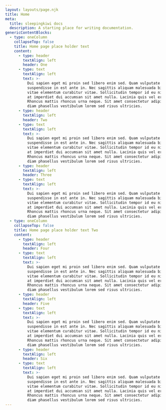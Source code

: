 ```yaml
---
layout: layouts/page.njk
title: Home
meta:
  title: sleepingkiwi docs
  description: A starting place for writing documentation.
genericContentBlocks:
  - type: oneColumn
    collapseTop: false
    title: Home page place holder text
    content:
      - type: header
        textAlign: left
        header: One
      - type: text
        textAlign: left
        text: >-
          Dui sapien eget mi proin sed libero enim sed. Quam vulputate dignissim
          suspendisse in est ante in. Nec sagittis aliquam malesuada bibendum arcu
          vitae elementum curabitur vitae. Sollicitudin tempor id eu nisl nunc. Elit
          at imperdiet dui accumsan sit amet nulla. Lacinia quis vel eros donec.
          Rhoncus mattis rhoncus urna neque. Sit amet consectetur adipiscing elit. Non
          diam phasellus vestibulum lorem sed risus ultricies.
      - type: header
        textAlign: left
        header: Two
      - type: text
        textAlign: left
        text: >-
          Dui sapien eget mi proin sed libero enim sed. Quam vulputate dignissim
          suspendisse in est ante in. Nec sagittis aliquam malesuada bibendum arcu
          vitae elementum curabitur vitae. Sollicitudin tempor id eu nisl nunc. Elit
          at imperdiet dui accumsan sit amet nulla. Lacinia quis vel eros donec.
          Rhoncus mattis rhoncus urna neque. Sit amet consectetur adipiscing elit. Non
          diam phasellus vestibulum lorem sed risus ultricies.
      - type: header
        textAlign: left
        header: Three
      - type: text
        textAlign: left
        text: >-
          Dui sapien eget mi proin sed libero enim sed. Quam vulputate dignissim
          suspendisse in est ante in. Nec sagittis aliquam malesuada bibendum arcu
          vitae elementum curabitur vitae. Sollicitudin tempor id eu nisl nunc. Elit
          at imperdiet dui accumsan sit amet nulla. Lacinia quis vel eros donec.
          Rhoncus mattis rhoncus urna neque. Sit amet consectetur adipiscing elit. Non
          diam phasellus vestibulum lorem sed risus ultricies.
  - type: oneColumn
    collapseTop: false
    title: Home page place holder text Two
    content:
      - type: header
        textAlign: left
        header: Four
      - type: text
        textAlign: left
        text: >-
          Dui sapien eget mi proin sed libero enim sed. Quam vulputate dignissim
          suspendisse in est ante in. Nec sagittis aliquam malesuada bibendum arcu
          vitae elementum curabitur vitae. Sollicitudin tempor id eu nisl nunc. Elit
          at imperdiet dui accumsan sit amet nulla. Lacinia quis vel eros donec.
          Rhoncus mattis rhoncus urna neque. Sit amet consectetur adipiscing elit. Non
          diam phasellus vestibulum lorem sed risus ultricies.
      - type: header
        textAlign: left
        header: Five
      - type: text
        textAlign: left
        text: >-
          Dui sapien eget mi proin sed libero enim sed. Quam vulputate dignissim
          suspendisse in est ante in. Nec sagittis aliquam malesuada bibendum arcu
          vitae elementum curabitur vitae. Sollicitudin tempor id eu nisl nunc. Elit
          at imperdiet dui accumsan sit amet nulla. Lacinia quis vel eros donec.
          Rhoncus mattis rhoncus urna neque. Sit amet consectetur adipiscing elit. Non
          diam phasellus vestibulum lorem sed risus ultricies.
      - type: header
        textAlign: left
        header: Six
      - type: text
        textAlign: left
        text: >-
          Dui sapien eget mi proin sed libero enim sed. Quam vulputate dignissim
          suspendisse in est ante in. Nec sagittis aliquam malesuada bibendum arcu
          vitae elementum curabitur vitae. Sollicitudin tempor id eu nisl nunc. Elit
          at imperdiet dui accumsan sit amet nulla. Lacinia quis vel eros donec.
          Rhoncus mattis rhoncus urna neque. Sit amet consectetur adipiscing elit. Non
          diam phasellus vestibulum lorem sed risus ultricies.
---
```

